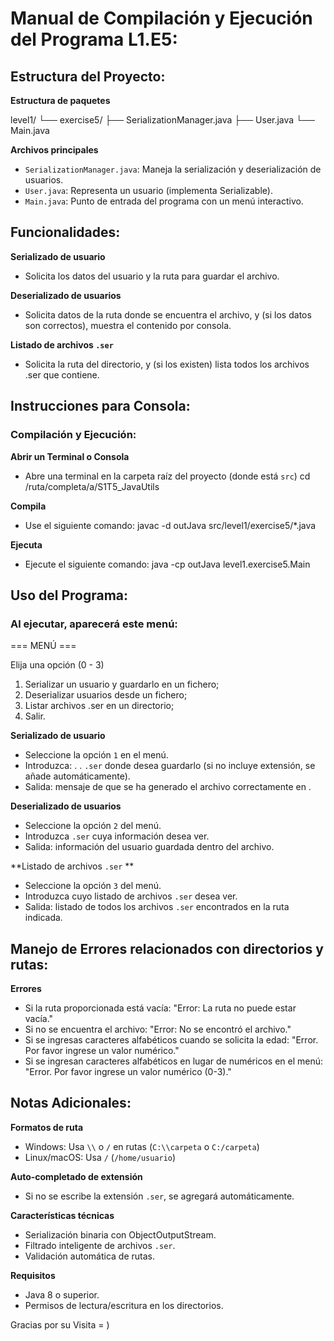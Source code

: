 # Manual de Compilación y Ejecución del Programa L1.E5:



## Estructura del Proyecto:

**Estructura de paquetes**

level1/
└── exercise5/
├── SerializationManager.java
├── User.java
└── Main.java

**Archivos principales**

- `SerializationManager.java`: Maneja la serialización y deserialización de usuarios.
- `User.java`: Representa un usuario (implementa Serializable).
- `Main.java`: Punto de entrada del programa con un menú interactivo.



## Funcionalidades:

**Serializado de usuario**

- Solicita los datos del usuario y la ruta para guardar el archivo.

**Deserializado de usuarios**

- Solicita datos de la ruta donde se encuentra el archivo, y (si los datos son correctos), muestra el contenido por consola.

**Listado de archivos `.ser `**

- Solicita la ruta del directorio, y (si los existen) lista todos los archivos .ser que contiene.



## Instrucciones para Consola:

### Compilación y Ejecución:

**Abrir un Terminal o Consola**

- Abre una terminal en la carpeta raíz del proyecto (donde está `src`)
cd /ruta/completa/a/S1T5_JavaUtils

**Compila**

- Use el siguiente comando:
  javac -d outJava src/level1/exercise5/*.java

**Ejecuta**

- Ejecute el siguiente comando:
  java -cp outJava level1.exercise5.Main



## Uso del Programa:

### Al ejecutar, aparecerá este menú:

=== MENÚ ===

Elija una opción (0 - 3)
1. Serializar un usuario y guardarlo en un fichero;
2. Deserializar usuarios desde un fichero;
3. Listar archivos .ser en un directorio;
0. Salir.

**Serializado de usuario**

- Seleccione la opción `1` en el menú.
- Introduzca: <nombre del usuario>.
<edad del usuario>.
<ruta del archivo> `.ser` donde desea guardarlo (si no incluye extensión, se añade automáticamente).
- Salida: mensaje de que se ha generado el archivo correctamente en <ruta>.

**Deserializado de usuarios**

- Seleccione la opción `2` del menú.
- Introduzca <ruta del archivo> `.ser` cuya información desea ver.
- Salida: información del usuario guardada dentro del archivo.

**Listado de archivos `.ser` **

- Seleccione la opción `3` del menú.
- Introduzca <ruta del directorio> cuyo listado de archivos `.ser` desea ver.
- Salida: listado de todos los archivos `.ser` encontrados en la ruta indicada.



## Manejo de Errores relacionados con directorios y rutas:

**Errores**

- Si la ruta proporcionada está vacía:
  "Error: La ruta no puede estar vacía."
- Si no se encuentra el archivo:
  "Error: No se encontró el archivo."
- Si se ingresas caracteres alfabéticos cuando se solicita la edad:
  "Error. Por favor ingrese un valor numérico."
- Si se ingresan caracteres alfabéticos en lugar de numéricos en el menú:
  "Error. Por favor ingrese un valor numérico (0-3)."



## Notas Adicionales:

**Formatos de ruta**

- Windows: Usa `\\` o `/` en rutas (`C:\\carpeta` o `C:/carpeta`)
- Linux/macOS: Usa `/` (`/home/usuario`)

**Auto-completado de extensión**

- Si no se escribe la extensión `.ser`, se agregará automáticamente.

**Características técnicas**

- Serialización binaria con ObjectOutputStream.
- Filtrado inteligente de archivos `.ser`.
- Validación automática de rutas.

**Requisitos**

- Java 8 o superior.
- Permisos de lectura/escritura en los directorios.



Gracias por su Visita = )